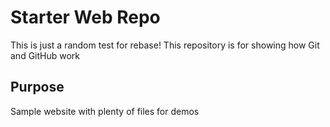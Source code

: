 # Starter Web Repo

This is just a random test for rebase!
This repository is for showing how Git and GitHub work

## Purpose

Sample website with plenty of files for demos
